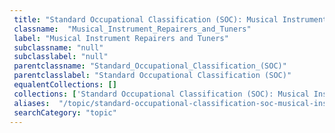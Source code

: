 ```yaml
--- 
 title: "Standard Occupational Classification (SOC): Musical Instrument Repairers and Tuners" 
 classname:  "Musical_Instrument_Repairers_and_Tuners" 
 label: "Musical Instrument Repairers and Tuners" 
 subclassname: "null" 
 subclasslabel: "null" 
 parentclassname: "Standard_Occupational_Classification_(SOC)" 
 parentclasslabel: "Standard Occupational Classification (SOC)" 
 equalentCollections: [] 
 collections: ['Standard Occupational Classification (SOC): Musical Instrument Repairers and Tuners']
 aliases:  "/topic/standard-occupational-classification-soc-musical-instrument-repairers-and-tuners"  
 searchCategory: "topic" 
---
```


